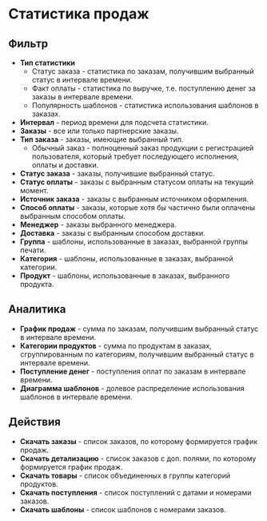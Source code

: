 # Статистика продаж

## Фильтр
* **Тип статистики**
    + Статус заказа - статистика по заказам, получившим выбранный статус в интервале времени.
    + Факт оплаты - статистика по выручке, т.е. поступлению денег за заказы в интервале времени.
    + Популярность шаблонов - статистика использования шаблонов в заказах.
* **Интервал** - период времени для подсчета статистики.
* **Заказы** - все или только партнерские заказы.
* **Тип заказа** - заказы, имеющие выбранный тип.
    + Обычный заказ - полноценный заказ продукции с регистрацией пользователя, который требует последующего исполнения, оплаты и доставки.
* **Статус заказа** - заказы, получившие выбранный статус.
* **Статус оплаты** - заказы с выбранным статусом оплаты на текущий момент.
* **Источник заказа** - заказы с выбранным источником оформления.
* **Способ оплаты** - заказы, которые хотя бы частично были оплачены выбранным способом оплаты.
* **Менеджер** - заказы выбранного менеджера.
* **Доставка** - заказы с выбранным способом доставки.
* **Группа** - шаблоны, использованные в заказах, выбранной группы печати.
* **Категория** - шаблоны, использованные в заказах, выбранной категории.
* **Продукт** - шаблоны, использованные в заказах, выбранного продукта.

## Аналитика
* **График продаж** - сумма по заказам, получившим выбранный статус в интервале времени.
* **Категории продуктов** - сумма по продуктам в заказах, сгруппированным по категориям, получившим выбранный статус в интервале времени.
* **Поступление денег** - поступления оплат по заказам в интервале времени.
* **Диаграмма шаблонов** - долевое распределение использования шаблонов в интервале времени.

## Действия
* **Скачать заказы** - список заказов, по которому формируется график продаж.
* **Скачать детализацию** - список заказов с доп. полями, по которому формируется график продаж.
* **Скачать товары** - список объединенных в группы категорий продуктов.
* **Скачать поступления** - список поступлений с датами и номерами заказов.
* **Скачать шаблоны** - список шаблонов с номерами заказов.
